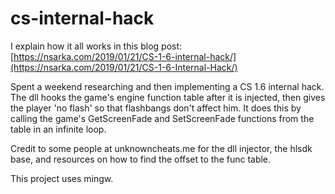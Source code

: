 # cs-internal-hack

I explain how it all works in this blog post:
[https://nsarka.com/2019/01/21/CS-1-6-internal-hack/](https://nsarka.com/2019/01/21/CS-1-6-Internal-Hack/)

Spent a weekend researching and then implementing a CS 1.6 internal hack.
The dll hooks the game's engine function table after it is injected, then gives the player 'no flash' so that flashbangs
don't affect him. It does this by calling the game's GetScreenFade and SetScreenFade functions from the table in an infinite loop.

Credit to some people at unknowncheats.me for the dll injector, the hlsdk base, and resources on how to find the offset to the func table.

This project uses mingw.
